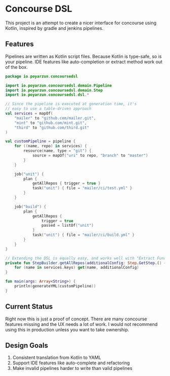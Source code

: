 # Concourse DSL

This project is an attempt to create a nicer interface for concourse using Kotlin, inspired by gradle and jenkins pipelines.


## Features

Pipelines are written as Kotlin script files. Because Kotlin is type-safe, so is your pipeline. IDE features like auto-completion or extract method work out of the box.
 

```kotlin
package io.poyarzun.concoursedsl

import io.poyarzun.concoursedsl.domain.Pipeline
import io.poyarzun.concoursedsl.domain.Step
import io.poyarzun.concoursedsl.dsl.*

// Since the pipeline is executed at generation time, it's
// easy to use a table-driven approach
val services = mapOf(
    "mailer" to "github.com/mailer.git",
    "mint" to "github.com/mint.git",
    "third" to "github.com/third.git"
)

val customPipeline = pipeline {
    for ((name, repo) in services) {
        resource(name, type = "git") {
            source = mapOf("uri" to repo, "branch" to "master")
        }
    }

    job("unit") {
        plan {
            getAllRepos { trigger = true }
            task("unit") { file = "mailer/ci/test.yml" }
        }
    }

    job("build") {
        plan {
            getAllRepos {
                trigger = true
                passed = listOf("unit")
            }
            task("unit") { file = "mailer/ci/build.yml" }
        }
    }
}

// Extending the DSL is equally easy, and works well with "Extract Function" in IDEA
private fun StepBuilder.getAllRepos(additionalConfig: Step.GetStep.() -> Unit) {
    for (name in services.keys) get(name, additionalConfig)
}

fun main(args: Array<String>) {
    println(generateYML(customPipeline))
}
```

## Current Status

Right now this is just a proof of concept. There are many concourse features missing and the UX needs a lot of work. I would not recommend using this in production unless you want to take ownership.

## Design Goals

1. Consistent translation from Kotlin to YAML
2. Support IDE features like auto-complete and refactoring
3. Make invalid pipelines harder to write than valid pipelines
